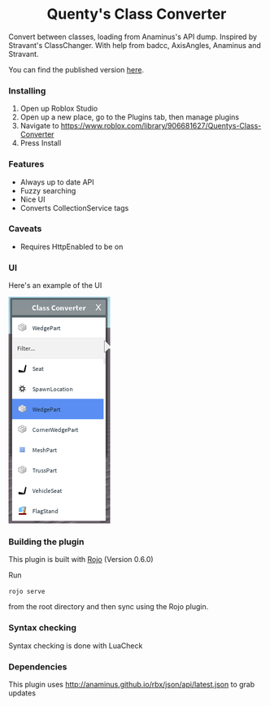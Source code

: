 <h1 align="center">Quenty's Class Converter</h1>

Convert between classes, loading from Anaminus's API dump. Inspired by Stravant's ClassChanger. With help from badcc, AxisAngles, Anaminus and Stravant.

You can find the published version [here](https://www.roblox.com/library/906681627/Quentys-Class-Converter).


### Installing

1. Open up Roblox Studio
2. Open up a new place, go to the Plugins tab, then manage plugins
3. Navigate to https://www.roblox.com/library/906681627/Quentys-Class-Converter
4. Press Install

### Features

* Always up to date API
* Fuzzy searching
* Nice UI
* Converts CollectionService tags

### Caveats

* Requires HttpEnabled to be on

### UI

Here's an example of the UI

![alt text](images/screenshots/UIExampleFilter.png "Example of plugin interface while selecting a new class")

### Building the plugin
This plugin is built with [Rojo](https://github.com/LPGhatguy/rojo) (Version 0.6.0)

Run

```rojo serve```

from the root directory and then sync using the Rojo plugin.


### Syntax checking
Syntax checking is done with LuaCheck

### Dependencies
This plugin uses http://anaminus.github.io/rbx/json/api/latest.json to grab updates
